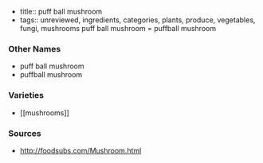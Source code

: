 - title:: puff ball mushroom
- tags:: unreviewed, ingredients, categories, plants, produce, vegetables, fungi, mushrooms
puff ball mushroom = puffball mushroom

### Other Names

* puff ball mushroom
* puffball mushroom

### Varieties

* [[mushrooms]]

### Sources
* http://foodsubs.com/Mushroom.html
